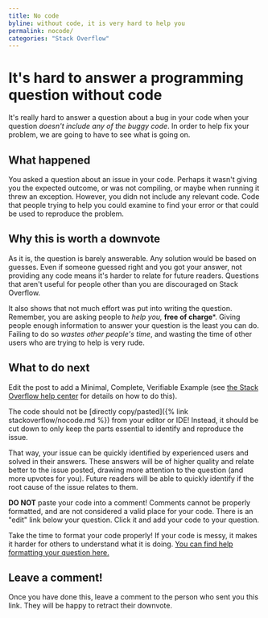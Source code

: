 ```yaml
---
title: No code
byline: without code, it is very hard to help you
permalink: nocode/
categories: "Stack Overflow"
---
```

# It's hard to answer a programming question without code

It's really hard to answer a question about a bug in your code when your question *doesn't include any of the buggy code*. In order to help fix your problem, we are going to have to see what is going on.

## What happened

You asked a question about an issue in your code.  Perhaps it wasn't giving you the expected outcome, or was not compiling, or maybe when running it threw an exception.  However, you didn not include any relevant code.  Code that people trying to help you could examine to find your error or that could be used to reproduce the problem.

## Why this is worth a downvote

As it is, the question is barely answerable. Any solution would be based on guesses.  Even if someone guessed right and you got your answer, not providing any code means it's harder to relate for future readers.  Questions that aren't useful for people other than you are discouraged on Stack Overflow.

It also shows that not much effort was put into writing the question. Remember, you are asking people to *help you,* **free of charge***.  Giving people enough information to answer your question is the least you can do. Failing to do so *wastes other people's time*, and wasting the time of other users who are trying to help is very rude.

## What to do next

Edit the post to add a Minimal, Complete, Verifiable Example (see [the Stack Overflow help center](http://stackoverflow.com/help/mcve) for details on how to do this).

The code should not be [directly copy/pasted]({% link stackoverflow/nocode.md %}) from your editor or IDE! Instead, it should be cut down to only keep the parts essential to identify and reproduce the issue.

That way, your issue can be quickly identified by experienced users and solved in their answers. These answers will be of higher quality and relate better to the issue posted, drawing more attention to the question (and more upvotes for you). Future readers will be able to quickly identify if the root cause of the issue relates to them.

**DO NOT** paste your code into a comment!  Comments cannot be properly formatted, and are not considered a valid place for your code.  There is an "edit" link below your question. Click it and add your code to your question.  

Take the time to format your code properly!  If your code is messy, it makes it harder for others to understand what it is doing.  [You can find help formatting your question here.](https://stackoverflow.com/help/formatting)

## Leave a comment!
Once you have done this, leave a comment to the person who sent you this link. They will be happy to retract their downvote.
